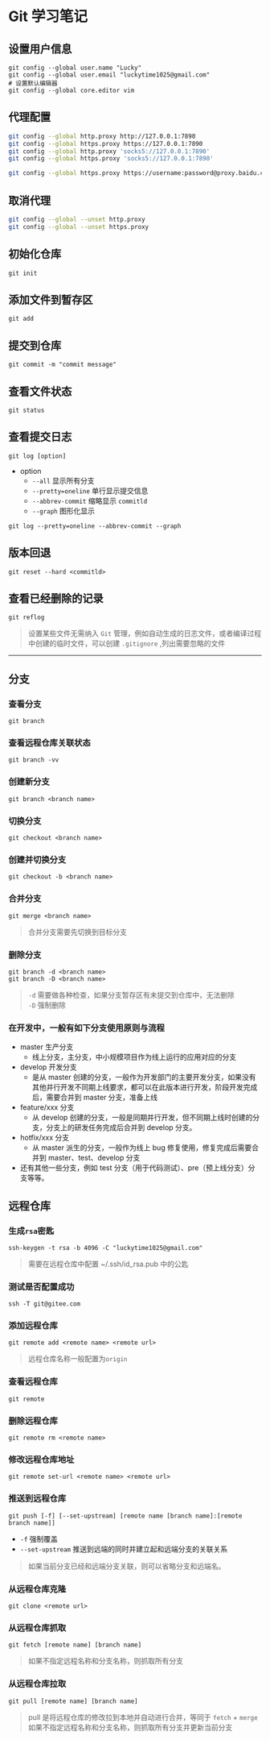 # Git 学习笔记

## 设置用户信息

```shell
git config --global user.name "Lucky"
git config --global user.email "luckytime1025@gmail.com"
# 设置默认编辑器
git config --global core.editor vim
```

## 代理配置

```bash
git config --global http.proxy http://127.0.0.1:7890
git config --global https.proxy https://127.0.0.1:7890
git config --global http.proxy 'socks5://127.0.0.1:7890'
git config --global https.proxy 'socks5://127.0.0.1:7890'

git config --global https.proxy https://username:password@proxy.baidu.com:7890
```

## 取消代理

```bash
git config --global --unset http.proxy
git config --global --unset https.proxy
```

## 初始化仓库

```shell
git init
```

## 添加文件到暂存区

```shell
git add
```

## 提交到仓库

```shell
git commit -m "commit message"
```

## 查看文件状态

```shell
git status
```

## 查看提交日志

```shell
git log [option]
```

- option
  - ```--all``` 显示所有分支
  - ```--pretty=oneline``` 单行显示提交信息
  - ```--abbrev-commit``` 缩略显示 ```commitld```
  - ```--graph``` 图形化显示

```shell
git log --pretty=oneline --abbrev-commit --graph
```

## 版本回退

```shell
git reset --hard <commitld>
```

## 查看已经删除的记录

```shell
git reflog
```

> 设置某些文件无需纳入 ```Git``` 管理，例如自动生成的日志文件，或者编译过程中创建的临时文件，可以创建 ```.gitignore``` ,列出需要忽略的文件

---

## 分支

### 查看分支

```shell
git branch
```

### 查看远程仓库关联状态

```shell
git branch -vv
```

### 创建新分支

```shell
git branch <branch name>
```

### 切换分支

```shell
git checkout <branch name>
```

### 创建并切换分支

```shell
git checkout -b <branch name>
```

### 合并分支

```shell
git merge <branch name>
```

> 合并分支需要先切换到目标分支

### 删除分支

```shell
git branch -d <branch name>
git branch -D <branch name>
```

> ```-d``` 需要做各种检查，如果分支暂存区有未提交到仓库中，无法删除  
> ```-D``` 强制删除

### 在开发中，一般有如下分支使用原则与流程

- master 生产分支
  - 线上分支，主分支，中小规模项目作为线上运行的应用对应的分支
- develop 开发分支
  - 是从 master 创建的分支，一般作为开发部门的主要开发分支，如果没有其他并行开发不同期上线要求，都可以在此版本进行开发，阶段开发完成后，需要合并到 master 分支，准备上线
- feature/xxx 分支
  - 从 develop 创建的分支，一般是同期并行开发，但不同期上线时创建的分支，分支上的研发任务完成后合并到 develop 分支。
- hotfix/xxx 分支
  - 从 master 派生的分支，一般作为线上 bug 修复使用，修复完成后需要合并到 master、test、develop 分支
- 还有其他一些分支，例如 test 分支（用于代码测试）、pre（预上线分支）分支等等。

## 远程仓库

### 生成```rsa```密匙

```shell
ssh-keygen -t rsa -b 4096 -C "luckytime1025@gmail.com"
```

> 需要在远程仓库中配置 ~/.ssh/id_rsa.pub 中的公匙

### 测试是否配置成功

```shell
ssh -T git@gitee.com
```

### 添加远程仓库

```shell
git remote add <remote name> <remote url>
```

> 远程仓库名称一般配置为```origin```  

### 查看远程仓库

```shell
git remote
```

### 删除远程仓库

```shell
git remote rm <remote name>
```

### 修改远程仓库地址

```shell
git remote set-url <remote name> <remote url>
```

### 推送到远程仓库

```shell
git push [-f] [--set-upstream] [remote name [branch name]:[remote branch name]] 
```

- ```-f``` 强制覆盖
- ```--set-upstream``` 推送到远端的同时并建立起和远端分支的关联关系

> 如果当前分支已经和远端分支关联，则可以省略分支和远端名。

### 从远程仓库克隆

```shell
git clone <remote url>
```

### 从远程仓库抓取

```shell
git fetch [remote name] [branch name]
```

> 如果不指定远程名称和分支名称，则抓取所有分支

### 从远程仓库拉取

```shell
git pull [remote name] [branch name]
```

> pull 是将远程仓库的修改拉到本地并自动进行合并，等同于 ```fetch``` + ```merge```  
> 如果不指定远程名称和分支名称，则抓取所有分支并更新当前分支
